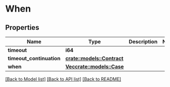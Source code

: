 # When

## Properties

Name | Type | Description | Notes
------------ | ------------- | ------------- | -------------
**timeout** | **i64** |  | 
**timeout_continuation** | [**crate::models::Contract**](Contract.md) |  | 
**when** | [**Vec<crate::models::Case>**](Case.md) |  | 

[[Back to Model list]](../README.md#documentation-for-models) [[Back to API list]](../README.md#documentation-for-api-endpoints) [[Back to README]](../README.md)


